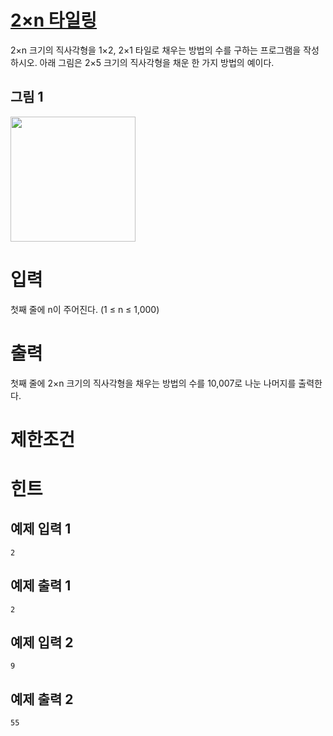 # [2×n 타일링](https://www.acmicpc.net/problem/11726)

2×n 크기의 직사각형을 1×2, 2×1 타일로 채우는 방법의 수를 구하는 프로그램을 작성하시오.
아래 그림은 2×5 크기의 직사각형을 채운 한 가지 방법의 예이다.

## 그림 1

<img src="https://www.acmicpc.nethttps://onlinejudgeimages.s3-ap-northeast-1.amazonaws.com/problem/11726/1.png" width="200px" />

# 입력


첫째 줄에 n이 주어진다. (1 ≤ n ≤ 1,000)

# 출력


첫째 줄에 2×n 크기의 직사각형을 채우는 방법의 수를 10,007로 나눈 나머지를 출력한다.

# 제한조건



# 힌트

## 예제 입력 1

```
2
```

## 예제 출력 1

```
2
```

## 예제 입력 2

```
9
```

## 예제 출력 2

```
55
```

